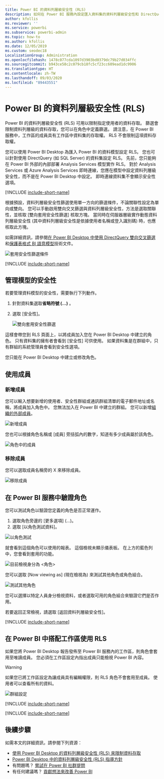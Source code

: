 ```yaml
---
title: Power BI 的資料列層級安全性 (RLS)
description: 如何在 Power BI 服務內設定匯入資料集的資料列層級安全性和 DirectQuery。
author: kfollis
ms.reviewer: ''
ms.service: powerbi
ms.subservice: powerbi-admin
ms.topic: how-to
ms.author: kfollis
ms.date: 12/05/2019
ms.custom: seodec18
LocalizationGroup: Administration
ms.openlocfilehash: 1478c077cda1097d3903bd0379dc79b27d034ffc
ms.sourcegitcommit: b943ce58c2c079cb18fc5cf23cc609ead1dc9906
ms.translationtype: HT
ms.contentlocale: zh-TW
ms.lasthandoff: 09/03/2020
ms.locfileid: "89443551"
---
```

# <a name="row-level-security-rls-with-power-bi"></a>Power BI 的資料列層級安全性 (RLS)

Power BI 的資料列層級安全性 (RLS) 可用以限制指定使用者的資料存取。 篩選會限制資料列層級的資料存取，您可以在角色中定義篩選。 請注意，在 Power BI 服務中，工作區的成員具有工作區中資料集的存取權。 RLS 不會限制這項資料存取權。

您可以使用 Power BI Desktop 為匯入 Power BI 的資料模型設定 RLS。 您也可以針對使用 DirectQuery (如 SQL Server) 的資料集設定 RLS。 先前，您只能夠在 Power BI 外部的內部部署 Analysis Services 模型實作 RLS。 對於 Analysis Services 或 Azure Analysis Services 即時連線，您應在模型中設定資料列層級安全性，而不是在 Power BI Desktop 中設定。 即時連線資料集不會顯示安全性選項。

[!INCLUDE [include-short-name](../includes/rls-desktop-define-roles.md)]

根據預設，資料列層級安全性篩選使用單一方向的篩選條件，不論關聯性設定為單向或雙向。 您可以手動啟用雙向交叉篩選與資料列層級安全性，方法是選取關聯性，並核取 [雙向套用安全性篩選] 核取方塊。 當同時在伺服器層級實作動態資料列層級安全性 (其中資料列層級安全性是依據使用者名稱或登入識別碼) 時，也應核取此方塊。

如需詳細資訊，請參閱[在 Power BI Desktop 中使用 DirectQuery 雙向交叉篩選](../transform-model/desktop-bidirectional-filtering.md)和[保護表格式 BI 語意模型](https://download.microsoft.com/download/D/2/0/D20E1C5F-72EA-4505-9F26-FEF9550EFD44/Securing%20the%20Tabular%20BI%20Semantic%20Model.docx)技術文件。

![套用安全性篩選條件](media/service-admin-rls/rls-apply-security-filter.png)


[!INCLUDE [include-short-name](../includes/rls-desktop-view-as-roles.md)]

## <a name="manage-security-on-your-model"></a>管理模型的安全性

若要管理資料模型的安全性，需要執行下列動作。

1. 針對資料集選取**省略符號 (...)** 。
2. 選取 [安全性]。
   
   ![雙向套用安全性篩選](media/service-admin-rls/rls-security.png)

這樣會帶您到 RLS 頁面上，以將成員加入您在 Power BI Desktop 中建立的角色。 只有資料集的擁有者會看到 [安全性] 可供使用。 如果資料集是在群組中，只有群組的系統管理員會看到安全性選項。 

您只能在 Power BI Desktop 中建立或修改角色。

## <a name="working-with-members"></a>使用成員

### <a name="add-members"></a>新增成員

您可以輸入想要新增的使用者、安全性群組或通訊群組清單的電子郵件地址或名稱，將成員加入角色中。 您無法加入在 Power BI 中建立的群組。 您可以新增[組織的外部成員](../guidance/whitepaper-azure-b2b-power-bi.md#data-security-for-external-partners)。

![新增成員](media/service-admin-rls/rls-add-member.png)

您也可以根據角色名稱或 [成員] 旁括弧內的數字，知道有多少成員屬於該角色。

![角色中的成員](media/service-admin-rls/rls-member-count.png)

### <a name="remove-members"></a>移除成員

您可以選取成員名稱旁的 X 來移除成員。 

![移除成員](media/service-admin-rls/rls-remove-member.png)

## <a name="validating-the-role-within-the-power-bi-service"></a>在 Power BI 服務中驗證角色

您可以測試角色以驗證您定義的角色是否正常運作。 

1. 選取角色旁邊的 [更多選項] (...)。
2. 選取 [以角色測試資料]。

![以角色測試](media/service-admin-rls/rls-test-role.png)

就會看到這個角色可以使用的報表。 這個檢視未顯示儀表板。 在上方的藍色列中，您會看到套用的功能。

![目前檢視身分為 <角色>](media/service-admin-rls/rls-test-role2.png)

您可以選取 \[Now viewing as] \(現在檢視為) 來測試其他角色或角色組合。

![測試其他角色](media/service-admin-rls/rls-test-role3.png)

您可以選擇以特定人員身分檢視資料，或者選取可用的角色組合來驗證它們是否作用。 

若要返回正常檢視，請選取 [返回資料列層級安全性]。

[!INCLUDE [include-short-name](../includes/rls-usernames.md)]

## <a name="using-rls-with-workspaces-in-power-bi"></a>在 Power BI 中搭配工作區使用 RLS

如果您將 Power BI Desktop 報告發佈至 Power BI 服務內的工作區，則角色會套用至唯讀成員。 您必須在工作區設定內指出成員只能檢視 Power BI 內容。

> [!WARNING]
> 如果您已將工作區設定為讓成員具有編輯權限，則 RLS 角色不會套用至成員。 使用者可以查看所有的資料。

![群組設定](media/service-admin-rls/rls-group-settings.png)

[!INCLUDE [include-short-name](../includes/rls-limitations.md)]

[!INCLUDE [include-short-name](../includes/rls-faq.md)]

## <a name="next-steps"></a>後續步驟

如需本文的詳細資訊，請參閱下列資源：

- [使用 Power BI Desktop 的資料列層級安全性 (RLS) 來限制資料存取](../create-reports/desktop-rls.md)
- [Power BI Desktop 中的資料列層級安全性 (RLS) 指導方針](../guidance/rls-guidance.md)
- 有問題嗎？ [嘗試在 Power BI 社群提問](https://community.powerbi.com/)
- 有任何建議嗎？ [貢獻想法來改善 Power BI](https://ideas.powerbi.com/)
